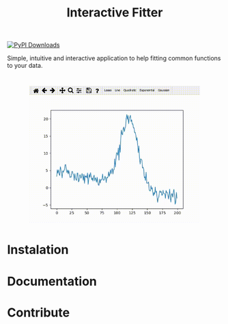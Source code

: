 <!-- <h1 align="center"> -->
<!-- <img src="/images/logo/fitter.svg" width="300"> -->
<!-- </h1><br> -->

<h1 align="center">
Interactive Fitter
</h1><br>

[![PyPI Downloads](https://img.shields.io/pypi/dm/interactive-fitter.svg?label=PyPI%20downloads)](
https://pypi.org/project/interactive-fitter/)

Simple, intuitive and interactive application to help fitting common functions to your data.

<h1 align="center">
<img src="images/sample.gif" width="400" height="320" />
</h1>

# Instalation

# Documentation

# Contribute